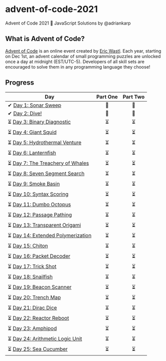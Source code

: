 # advent-of-code-2021
Advent of Code 2021 🎄 JavaScript Solutions by @adriankarp

## What is Advent of Code?
[Advent of Code](http://adventofcode.com) is an online event created by [Eric Wastl](https://twitter.com/ericwastl). Each year, starting on Dec 1st, an advent calendar of small programming puzzles are unlocked once a day at midnight (EST/UTC-5). Developers of all skill sets are encouraged to solve them in any programming language they choose!

## Progress

| Day  | Part One | Part Two | 
|---|:---:|:---:|
| ✔ [Day 1: Sonar Sweep](https://adventofcode.com/2021/day/1)| 🌟 | 🌟 |
| ✔ [Day 2: Dive!](https://adventofcode.com/2021/day/2)| 🌟 | 🌟 |
| ⏳ [Day 3: Binary Diagnostic](https://adventofcode.com/2021/day/3)| ⏳ | ⏳ |
| ⏳ [Day 4: Giant Squid](https://adventofcode.com/2021/day/4)| ⏳ | ⏳ |
| ⏳ [Day 5: Hydrothermal Venture](https://adventofcode.com/2021/day/5)| ⏳ | ⏳ |
| ⏳ [Day 6: Lanternfish](https://adventofcode.com/2021/day/6)| ⏳ | ⏳  |
| ⏳ [Day 7: The Treachery of Whales](https://adventofcode.com/2021/day/7)| ⏳ | ⏳  |
| ⏳ [Day 8: Seven Segment Search](https://adventofcode.com/2021/day/8)| ⏳  | ⏳ |
| ⏳ [Day 9: Smoke Basin](https://adventofcode.com/2021/day/9)| ⏳  | ⏳  |
| ⏳ [Day 10: Syntax Scoring](https://adventofcode.com/2021/day/10)| ⏳  | ⏳ |
| ⏳ [Day 11: Dumbo Octopus](https://adventofcode.com/2021/day/11)| ⏳ | ⏳ |
| ⏳ [Day 12: Passage Pathing](https://adventofcode.com/2021/day/12)| ⏳  | ⏳  |
| ⏳ [Day 13: Transparent Origami](https://adventofcode.com/2021/day/13)| ⏳ | ⏳ |
| ⏳ [Day 14: Extended Polymerization](https://adventofcode.com/2021/day/14)| ⏳ | ⏳ |
| ⏳ [Day 15: Chiton](https://adventofcode.com/2021/day/15)| ⏳ | ⏳ |
| ⏳ [Day 16: Packet Decoder](https://adventofcode.com/2021/day/16)| ⏳ | ⏳ |
| ⏳ [Day 17: Trick Shot](https://adventofcode.com/2021/day/17)| ⏳ | ⏳ |
| ⏳ [Day 18: Snailfish](https://adventofcode.com/2021/day/18)| ⏳ | ⏳ |
| ⏳ [Day 19: Beacon Scanner](https://adventofcode.com/2021/day/19)| ⏳ | ⏳ |
| ⏳ [Day 20: Trench Map](https://adventofcode.com/2021/day/20)| ⏳ | ⏳ |
| ⏳ [Day 21: Dirac Dice](https://adventofcode.com/2021/day/21)| ⏳ | ⏳ |
| ⏳ [Day 22: Reactor Reboot](https://adventofcode.com/2021/day/22)| ⏳ | ⏳ |
| ⏳ [Day 23: Amphipod](https://adventofcode.com/2021/day/23)| ⏳ | ⏳ |
| ⏳ [Day 24: Arithmetic Logic Unit](https://adventofcode.com/2021/day/24)| ⏳ | ⏳ |
| ⏳ [Day 25: Sea Cucumber](https://adventofcode.com/2021/day/25)| ⏳ | ⏳ |
